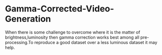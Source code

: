 # Gamma-Corrected-Video-Generation
When there is some challenge to overcome where it is the matter of brightness,luminosity then gamma correction works best among all pre-processing.To reproduce a good dataset over a less luminous dataset it may help.
